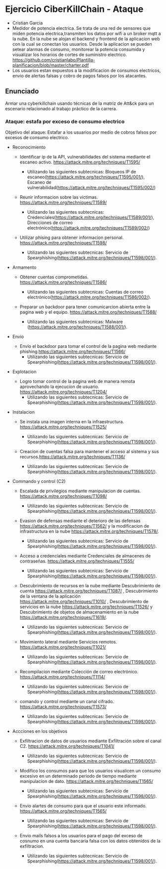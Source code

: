 # Ejercicio CiberKillChain - Ataque

 * Cristian Garcia
 * Medidor de potencia electrica. Se trata de una red de sensores que miden potencia electrica,transmiten los datos por wifi a un broker mqtt a la nube.
 En la nube se alojan el backend y frontend de la aplicacion web con la cual se conectan los usuarios.
 Desde la aplicacion se pueden setear alarmas de consumo, monitorear la potencia consumida y visualizar los horarios de cortes de suministro electrico.
 https://github.com/cristianlabo/Plantilla-planificacion/blob/master/charter.pdf 
 * Los usuarios estan expuestos a la modificacion de consumos electricos, envio de alertas falsas y cobro de pagos falsos por los atacantes.



## Enunciado

Armar una cyberkillchain usando técnicas de la matriz de Att&ck para un escenario relacionado al trabajo práctico de la carrera.

### Ataque: estafa por exceso de consumo electrico

Objetivo del ataque: Estafar a los usuarios por medio de cobros falsos por excesos de consumo electrico.

* Reconocimiento
  
  - Identificar ip de la API, vulnerabilidades del sistema mediante el escaneo activo. https://attack.mitre.org/techniques/T1595/
     - Utilizando las siguientes subtecnicas: Bloqueos IP de escaneo(https://attack.mitre.org/techniques/T1595/001/), Escaneo de vulnerabilidad(https://attack.mitre.org/techniques/T1595/002/)

  - Reunir informacion sobre las victimas. https://attack.mitre.org/techniques/T1589/
     - Utilizando las siguientes subtecnicas: Credenciales(https://attack.mitre.org/techniques/T1589/001/), Direcciones de correo electrónico(https://attack.mitre.org/techniques/T1589/002/)

  - Utilizar phising para obtener informacion personal. https://attack.mitre.org/techniques/T1598/
     - Utilizando las siguientes subtecnicas: Servicio de Spearphishing(https://attack.mitre.org/techniques/T1598/001/).
       
* Armamento
  
  - Obtener cuentas comprometidas. https://attack.mitre.org/techniques/T1586/
    - Utilizando las siguientes subtecnicas: Cuentas de correo electrónico(https://attack.mitre.org/techniques/T1586/002/).

  - Preparar un backdoor para tener comunicarcion abierta entre la pagina web y el equipo. https://attack.mitre.org/techniques/T1588/
    - Utilizando las siguientes subtecnicas: Malware (https://attack.mitre.org/techniques/T1588/001/).
  
* Envio
  - Envío el backdoor para tomar el control de la pagina web mediante phishing.https://attack.mitre.org/techniques/T1566/
    - Utilizando las siguientes subtecnicas: Servicio de Spearphishing(https://attack.mitre.org/techniques/T1598/001/).
  
* Explotacion
  
  - Logro tomar control de la pagina web de manera remota aprovechando la ejecucion de usuario. https://attack.mitre.org/techniques/T1204/
    - Utilizando las siguientes subtecnicas: Servicio de Spearphishing(https://attack.mitre.org/techniques/T1598/001/).
  
* Instalacion
   
  - Se instala una imagen interna en la infraestructura. https://attack.mitre.org/techniques/T1525/
    - Utilizando las siguientes subtecnicas: Servicio de Spearphishing(https://attack.mitre.org/techniques/T1598/001/).

  - Creacion de cuentas falsa para mantener el acceso al sistema y sus recursos.https://attack.mitre.org/techniques/T1136/
    - Utilizando las siguientes subtecnicas: Servicio de Spearphishing(https://attack.mitre.org/techniques/T1598/001/).
    

* Commando y control (C2)
  
  - Escalada de privilegios mediante manipulacion de cuentas. https://attack.mitre.org/techniques/T1098/
    - Utilizando las siguientes subtecnicas: Servicio de Spearphishing(https://attack.mitre.org/techniques/T1598/001/).
      
  - Evasion de defensas mediante el deterioro de las defensas https://attack.mitre.org/techniques/T1562/  y la modificacion de infrastructura en la nube https://attack.mitre.org/techniques/T1578/.
    - Utilizando las siguientes subtecnicas: Servicio de Spearphishing(https://attack.mitre.org/techniques/T1598/001/).

  - Acceso a credenciales mediante Credenciales de almacenes de contraseñas. https://attack.mitre.org/techniques/T1555/
    - Utilizando las siguientes subtecnicas: Servicio de Spearphishing(https://attack.mitre.org/techniques/T1598/001/).

  - Descubrimiento de recursos en la nube mediante Descubrimiento de cuenta https://attack.mitre.org/techniques/T1087/ , Descubrimiento de la ventana de la aplicación https://attack.mitre.org/techniques/T1010/ , Descubrimiento de servicios en la nube https://attack.mitre.org/techniques/T1526/ y Descubrimiento de objetos de almacenamiento en la nube https://attack.mitre.org/techniques/T1619/.
    - Utilizando las siguientes subtecnicas: Servicio de Spearphishing(https://attack.mitre.org/techniques/T1598/001/).

  - Movimiento lateral mediante Servicios remotos. https://attack.mitre.org/techniques/T1021/
    - Utilizando las siguientes subtecnicas: Servicio de Spearphishing(https://attack.mitre.org/techniques/T1598/001/).

  - Recompilacion mediante Colección de correo electrónico. https://attack.mitre.org/techniques/T1114/
    - Utilizando las siguientes subtecnicas: Servicio de Spearphishing(https://attack.mitre.org/techniques/T1598/001/).

  - comando y control mediante un canal cifrado. https://attack.mitre.org/techniques/T1573/
    - Utilizando las siguientes subtecnicas: Servicio de Spearphishing(https://attack.mitre.org/techniques/T1598/001/).

  
* Accciones en los objetivos
  
  - Exfiltracion de datos de usuarios mediante Exfiltración sobre el canal C2. https://attack.mitre.org/techniques/T1041/
    - Utilizando las siguientes subtecnicas: Servicio de Spearphishing(https://attack.mitre.org/techniques/T1598/001/).

  - Modifico los consumos para que los usuarios visualicen un consumo excesivo en un determinado periodo de tiempo mediante manipulacion de dato. https://attack.mitre.org/techniques/T1565/
    - Utilizando las siguientes subtecnicas: Servicio de Spearphishing(https://attack.mitre.org/techniques/T1598/001/).

  - Envio alartes de consumo para que el usuario este informado. https://attack.mitre.org/techniques/T1565/
    - Utilizando las siguientes subtecnicas: Servicio de Spearphishing(https://attack.mitre.org/techniques/T1598/001/).

  - Envio mails falsos a los usuarios para el pago del exceso de cosnumo en una cuenta bancaria falsa con los datos obtenidos de la exfiltracion.
    - Utilizando las siguientes subtecnicas: Servicio de Spearphishing(https://attack.mitre.org/techniques/T1598/001/).


  

